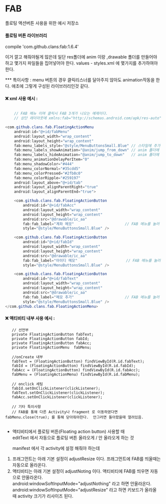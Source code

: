 # FAB
플로팅 액션버튼 사용을 위한 예시 저장소


#### 플로팅 버튼 라이브러리 
	

compile 'com.github.clans:fab:1.6.4'

이거 깔고 해줘야될게 많은데 일단 res폴더에 anim 이랑 ,drawable 폴더를 만들어야 하고 몇가지 파일들을 집어넣어야 한다.
values - styles.xml 에 몇가지를 추가하여야 한다.  

*** 특이사항  :  menu 버튼의 경우 클릭리스너를 달아주지 않아도 animation작동을 한다. 애초에 그렇게 구성된 라이브러리인것 같다. 


#### :x:  xml 사용 예시 :
```java

	// FAB 메뉴 이며 클릭시 FAB 3개가 나오는 예제이다.
	// 상단 레이아웃에 xmlns:fab="http://schemas.android.com/apk/res-auto"  를 추가해줘야한다.

<com.github.clans.fab.FloatingActionMenu
    android:id="@+id/fabMenu"
    android:layout_width="wrap_content"
    android:layout_height="wrap_content"
    fab:menu_labels_style="@style/MenuButtonsSmall.Blue" // 스타일에 추가해야 한다. 새로운 이름을 짓거나 색깔 조절 가능하다.
    fab:menu_labels_showAnimation="@anim/jump_from_down" // anim 폴더에 추가해야 하는 부분 
    fab:menu_labels_hideAnimation="@anim/jump_to_down"	 // anim 폴더에 추가해야 하는 부분
    fab:menu_animationDelayPerItem="0"
    fab:menu_shadowColor="#444"
    fab:menu_colorNormal="#35cdd5"
    fab:menu_colorPressed="#2fb8c0"
    fab:menu_colorRipple="#259197"
    android:layout_above="@+id/tab"
    android:layout_alignParentRight="true"
    android:layout_alignParentEnd="true">

	<com.github.clans.fab.FloatingActionButton
        android:id="@+id/fabAcc"
        android:layout_width="wrap_content"
        android:layout_height="wrap_content"
        android:src="@drawable/ic_aa"
        fab:fab_label="계좌 메모"						// FAB 메뉴를 눌러 버튼이 펼쳐졌을때 펼쳐진 버튼 옆에 붙는 설명 
        style="@style/MenuButtonsSmall.Blue" />

    <com.github.clans.fab.FloatingActionButton
        android:id="@+id/fabId"
        android:layout_width="wrap_content"
        android:layout_height="wrap_content"
        android:src="@drawable/ic_aa"
        fab:fab_label="아이디 메모"						// FAB 메뉴를 눌러 버튼이 펼쳐졌을때 펼쳐진 버튼 옆에 붙는 설명 
        style="@style/MenuButtonsSmall.Blue" />

    <com.github.clans.fab.FloatingActionButton
        android:id="@+id/fabText"
        android:layout_width="wrap_content"
        android:layout_height="wrap_content"
        android:src="@drawable/ic_aa"
        fab:fab_label="메모 추가"						// FAB 메뉴를 눌러 버튼이 펼쳐졌을때 펼쳐진 버튼 옆에 붙는 설명 
        style="@style/MenuButtonsSmall.Blue" />
</com.github.clans.fab.FloatingActionMenu>

```

#### :x:  액티비티 내부 사용 예시 :
 ```
 	// 선언부 
 	private FloatingActionButton fabText;
    private FloatingActionButton fabId;
    private FloatingActionButton fabAcc;
    private FloatingActionMenu  fabMenu;

    //onCreate 내부 
    fabText = (FloatingActionButton) findViewById(R.id.fabText);
    fabId = (FloatingActionButton) findViewById(R.id.fabId);
    fabAcc = (FloatingActionButton) findViewById(R.id.fabAcc);
    fabMenu = (FloatingActionMenu) findViewById(R.id.fabMenu);

    // onclick 세팅 
    fabId.setOnClickListener(clickListener);
    fabText.setOnClickListener(clickListener);
    fabAcc.setOnClickListener(clickListener);

    // 기타 특이사항 
    // FAB를 통해 다른 Activity나 fragment 로 이동하였다면 fabMenu.close(true); 를 통해 닫아줘야한다.  안그러면 돌아왔을때 열려있음.


```



* 액티비티에서 플로팅 버튼(Floating action button) 사용할 때  
	editText 에서 자동으로 플로팅 버튼 올라오게 / 안 올라오게 하는 것   
  	
  	manifest 에서 각 activity에 설정 해줘야 하는데 

 1. 프래그먼트는 아래 기본 설정이 adjustResize 이다. 프래그먼트에 FAB를 띄울때는 자동으로 올라온다.  
 2. 액티비티는 아래 기본 설정이 adjustNoting 이다. 액티비티에 FAB를 띄우면 자동으로 안올라온다.  
 	android:windowSoftInputMode="adjustNothing" 라고 하면 안올라온다.  
 	android:windowSoftInputMode="adjustResize" 라고 하면 키보드가 올라올 때 activity 크기가 리사이즈 된다.   